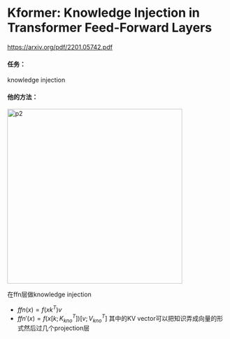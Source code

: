 # Kformer: Knowledge Injection in Transformer Feed-Forward Layers

https://arxiv.org/pdf/2201.05742.pdf

#### 任务：

knowledge injection

#### 他的方法：

<img src="https://p.ipic.vip/fo0j3b.png" alt="p2" width="400"/>

在ffn层做knowledge injection

* $ffn(x)=f(xk^T)v$
* $ffn'(x)=f(x[k;K_{kno}^T])[v;V_{kno}^T]$ 其中的KV vector可以把知识弄成向量的形式然后过几个projection层

